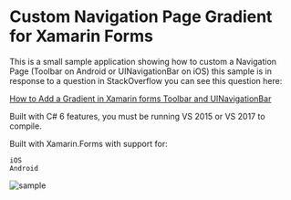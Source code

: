 # Custom Navigation Page Gradient for Xamarin Forms

This is a small sample application showing how to custom a Navigation Page (Toolbar on Android or UINavigationBar on iOS) this sample is in response to a question in StackOverflow you can see this question here:

[How to Add a Gradient in Xamarin forms Toolbar and UINavigationBar](https://stackoverflow.com/questions/46809733/how-to-add-a-gradient-in-xamarin-forms-toolbar-and-uinavigationbar/46816859#46816859)

Built with C# 6 features, you must be running VS 2015 or VS 2017 to compile.

Built with Xamarin.Forms with support for:

    iOS
    Android


![sample](https://raw.githubusercontent.com/wilsonvargas/GradientNavigationToolbarXamarinForms/master/images/sample.png)
